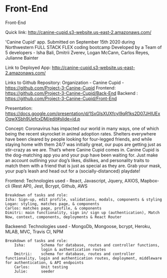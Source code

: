 # Front-End
Front-End

Quick link: http://canine-cupid.s3-website.us-east-2.amazonaws.com/

'Canine Cupid' app.
Submitted on September 15th 2020 during Northwestern FULL STACK FLEX coding bootcamp
Developed by a Team of 5 developers - Isha Bali, Dmitrii Zverev, Logan McCann, Carlos Reyes, Julianne Bainter

Link to Deployed App: http://canine-cupid.s3-website.us-east-2.amazonaws.com/

Links to Github Repository:
    Organization - Canine Cupid - https://github.com/Project-3-Canine-Cupid
    Frontend: https://github.com/Project-3-Canine-Cupid/Back-End
    Backend : https://github.com/Project-3-Canine-Cupid/Front-End

Presentation: https://docs.google.com/presentation/d/1SxGIsXUXfcyI9qR1ks2D07JHIUExOqwXSbh9UefcxDM/edit#slide=id.p

Concept: Coronavirus has impacted our world in many ways, one of which being the recent skyrocket in animal adoption rates. Shelters everywhere have been cleared by people looking for four-legged friends, and while staying home with them 24/7 was initially great, our pups are getting just as stir-crazy as we are. 
That’s where Canine Cupid comes in. 
Canine Cupid is the dog-matching app you and your pup have been waiting for. Just make an account outlining your dog’s likes, dislikes, and personality traits to match them with a friend that is just as special as they are. 
Grab your mask, your pup’s leash and head out for a (socially-distanced) playdate! 

Frontend:
    Technologies used - React, Javascript, Jquery, AXIOS, Mapbox-cli (Rest API), 
    Jest, Bcrypt, Github, AWS

    Breakdown of tasks and role:
    Isha: Sign-up, edit profile, validations, modals, components & styling 
    Logan: styling, matches page, & components
    Carlos: matches page, profile, & components 
    Dimitri: main functionality, sign in/ sign up (authentication), Match Now, context, components, deployments & React Router

Backeend:
    Technologies used - MongoDb, Mongoose, bcrypt, Heroku, MLAB, MVC, 
    Travis CI, NPM

    Breakdown of tasks and role: 
        Isha:       Schema for database, routes and controller functions, 
                    login & authentication routes
        Dmitrii:    schema for database, routes and controller functionality, login and authentication routes, deployment, middleware for authentication, & API endpoints
        Carlos:     Unit testing
        Julie:      seeder

